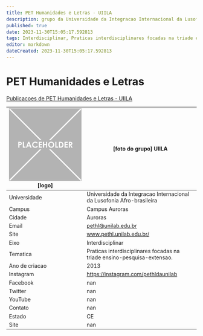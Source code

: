```yaml
---
title: PET Humanidades e Letras - UIILA
description: grupo da Universidade da Integracao Internacional da Lusofonia Afro-brasileira
published: true
date: 2023-11-30T15:05:17.592813
tags: Interdisciplinar, Praticas interdisciplinares focadas na triade ensino-pesquisa-extensao.
editor: markdown
dateCreated: 2023-11-30T15:05:17.592813
---
```


# PET Humanidades e Letras

[Publicacoes de PET Humanidades e Letras - UIILA](/atividade/49PETHumanidadeseLetrasUIILA/feed)

| ![placeholder.png](/placeholder.png) [logo] | [foto do grupo] UIILA         |
| ------------------------------------------- | ------------------------------------------------- |
| Universidade                                | Universidade da Integracao Internacional da Lusofonia Afro-brasileira      |
| Campus                                      | Campus Auroras            |
| Cidade                                      | Auroras             |
| Email                                       | pethl@unilab.edu.br             |
| Site                                        | www.pethl.unilab.edu.br/              |
| Eixo                                        | Interdisciplinar              |
| Tematica                                    | Praticas interdisciplinares focadas na triade ensino-pesquisa-extensao.          |
| Ano de criacao                              | 2013        |
| Instagram                                   | https://instagram.com/pethldaunilab         |
| Facebook                                    | nan          |
| Twitter                                     | nan           |
| YouTube                                     | nan           |
| Contato                                     | nan         |
| Estado                                      |  CE            |
| Site                                        | nan |
